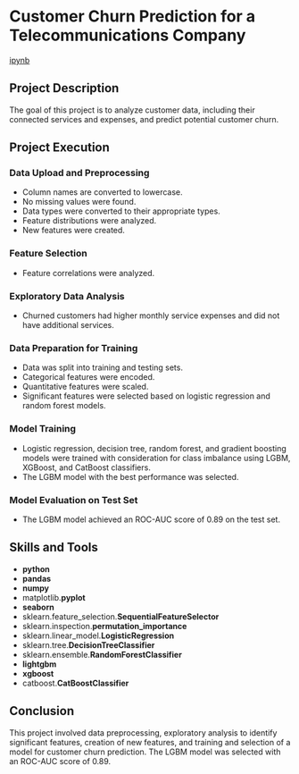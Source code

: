 # Customer Churn Prediction for a Telecommunications Company

[ipynb](https://github.com/mvs834/Yandex.Practicum/blob/bff7a30c0b9fb9cd09551ec9d79578344f975552/DS%2009%20Telecom%20customer%20churn/Telecom_Customer_Churn_LGBM_0,89.ipynb)

## Project Description

The goal of this project is to analyze customer data, including their connected services and expenses, and predict potential customer churn.

## Project Execution
### Data Upload and Preprocessing
- Column names are converted to lowercase.
- No missing values were found.
- Data types were converted to their appropriate types.
- Feature distributions were analyzed.
- New features were created.

### Feature Selection
- Feature correlations were analyzed.

### Exploratory Data Analysis
- Churned customers had higher monthly service expenses and did not have additional services.

### Data Preparation for Training
- Data was split into training and testing sets.
- Categorical features were encoded.
- Quantitative features were scaled.
- Significant features were selected based on logistic regression and random forest models.

### Model Training
- Logistic regression, decision tree, random forest, and gradient boosting models were trained with consideration for class imbalance using LGBM, XGBoost, and CatBoost classifiers.
- The LGBM model with the best performance was selected.

### Model Evaluation on Test Set
- The LGBM model achieved an ROC-AUC score of 0.89 on the test set.


## Skills and Tools

- **python**
- **pandas**
- **numpy**
- matplotlib.**pyplot**
- **seaborn**
- sklearn.feature_selection.**SequentialFeatureSelector**
- sklearn.inspection.**permutation_importance**
- sklearn.linear_model.**LogisticRegression**
- sklearn.tree.**DecisionTreeClassifier**
- sklearn.ensemble.**RandomForestClassifier**
- **lightgbm**
- **xgboost**
- catboost.**CatBoostClassifier**



## Conclusion

This project involved data preprocessing, exploratory analysis to identify significant features, creation of new features, and training and selection of a model for customer churn prediction. The LGBM model was selected with an ROC-AUC score of 0.89.